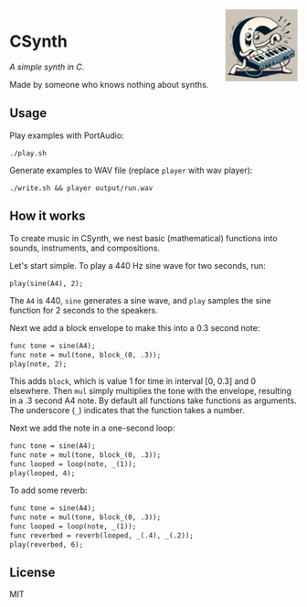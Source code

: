 <img src="logo.jpg" width="25%" height="25%" align="right" alt="CSynth logo">

# CSynth

*A simple synth in C.*

Made by someone who knows nothing about synths.

## Usage

Play examples with PortAudio:

    ./play.sh

Generate examples to WAV file (replace `player` with wav player):

    ./write.sh && player output/run.wav

## How it works

To create music in CSynth, we nest basic (mathematical) functions into sounds,
instruments, and compositions.

Let's start simple. To play a 440 Hz sine wave for two seconds, run:

    play(sine(A4), 2);

The `A4` is 440, `sine` generates a sine wave, and `play` samples the sine
function for 2 seconds to the speakers.

Next we add a block envelope to make this into a 0.3 second note:

    func tone = sine(A4);
    func note = mul(tone, block_(0, .3));
    play(note, 2);

This adds `block`, which is value 1 for time in interval [0, 0.3] and 0
elsewhere. Then `mul` simply multiplies the tone with the envelope, resulting in
a .3 second A4 note. By default all functions take functions as arguments. The
underscore (`_`) indicates that the function takes a number.

Next we add the note in a one-second loop:

    func tone = sine(A4);
    func note = mul(tone, block_(0, .3));
    func looped = loop(note, _(1));
    play(looped, 4);

To add some reverb:

    func tone = sine(A4);
    func note = mul(tone, block_(0, .3));
    func looped = loop(note, _(1));
    func reverbed = reverb(looped, _(.4), _(.2));
    play(reverbed, 6);

## License

MIT

